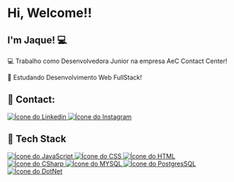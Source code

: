 # Hi, Welcome!!
## I'm Jaque!  💻

💻 Trabalho como Desenvolvedora Junior na empresa AeC Contact Center!

🚀 Estudando Desenvolvimento Web FullStack!

## 🔗 Contact: 

<a href="https://www.linkedin.com/in/jaquelinersantos89/">
<img src="https://img.shields.io/badge/LinkedIn-0077B5?style=for-the-badge&logo=linkedin&logoColor=white" alt="Ícone do Linkedin" />
</a>

<a href="https://www.instagram.com/jrsjaqueline/">
<img src="https://img.shields.io/badge/Instagram-E4405F?style=for-the-badge&logo=instagram&logoColor=white" alt="Ícone do Instagram" />
</a>


## 🔧 Tech Stack

<a href="">
<img src="https://img.shields.io/badge/JavaScript-323330?style=for-the-badge&logo=javascript&logoColor=F7DF1E" alt="Ícone do JavaScript" />
</a>

<a href="">
<img src="https://img.shields.io/badge/CSS3-1572B6?style=for-the-badge&logo=css3&logoColor=white" alt="Ícone do CSS" />
</a>

<a href="">
<img src="https://img.shields.io/badge/HTML5-E34F26?style=for-the-badge&logo=html5&logoColor=white" alt="Ícone do HTML" />
</a>

<a href="">
<img src="https://img.shields.io/badge/C%23-239120?style=for-the-badge&logo=c-sharp&logoColor=white" alt="Ícone do CSharp" />
</a>

<a href="">
<img src="https://img.shields.io/badge/MySQL-00000F?style=for-the-badge&logo=mysql&logoColor=white" alt="Ícone do MYSQL" />
</a>

<a href="">
<img src="https://img.shields.io/badge/PostgreSQL-316192?style=for-the-badge&logo=postgresql&logoColor=white" alt="Ícone do PostgresSQL" />
</a>

<a href="">
<img src="https://img.shields.io/badge/.NET-512BD4?style=for-the-badge&logo=dotnet&logoColor=white" alt="Ícone do DotNet" />
</a>
